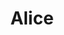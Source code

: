 ---
title: "Alice"
description: "I love elite rest in the company of confident men. I am a nice and attractive brunette with gorgeous breasts and ass. Our agency VIP escort will help arrange a meeting with me. I was brought up and refined, so I can escort you to any event, to realize all your dreams, give inspiration and enjoyment from every moment spent together. I will be glad to make new acquaintances.

I used to work in a modeling agency, so I'm used to watching myself and constantly evolving. I speak English fluently, so there are no barriers between us. You can contact the agency and escort girls will brighten up your gray days."
Price: "From 1000$"
height: "176"
weight: "49"
age: "24"
folder: alice
mainImage: 1.webp
bustSize: "2"
hairColor: "brunet"
visa: "usa"
images:
  - 2.webp
  - 3.webp
---
